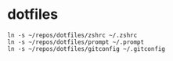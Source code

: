 dotfiles
========

```
ln -s ~/repos/dotfiles/zshrc ~/.zshrc
ln -s ~/repos/dotfiles/prompt ~/.prompt
ln -s ~/repos/dotfiles/gitconfig ~/.gitconfig
```
